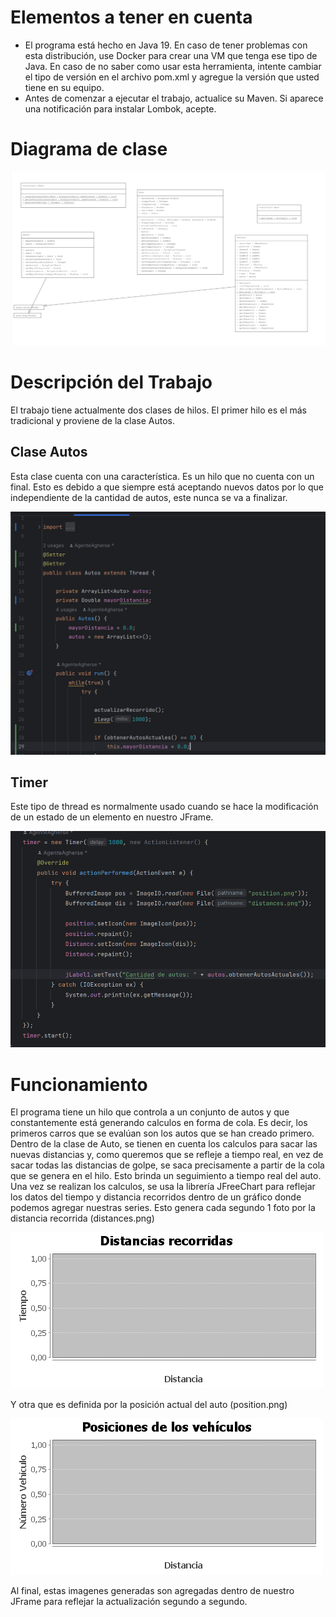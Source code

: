 # Elementos a tener en cuenta
* El programa está hecho en Java 19. En caso de tener problemas con esta distribución, use Docker para crear una VM que tenga ese tipo de Java. En caso de no saber como usar esta herramienta, intente cambiar el tipo de versión en el archivo pom.xml y agregue la versión que usted tiene en su equipo.
* Antes de comenzar a ejecutar el trabajo, actualice su Maven. Si aparece una notificación para instalar Lombok, acepte.

# Diagrama de clase
![Diagrama de Clase](https://github.com/AgenteAgherse/CarDistance/blob/main/src/main/resources/static/Diagrama_de_Clases.png)
# Descripción del Trabajo
El trabajo tiene actualmente dos clases de hilos. El primer hilo es el más tradicional y proviene de la clase Autos.

## Clase Autos
Esta clase cuenta con una característica. Es un hilo que no cuenta con un final. Esto es debido a que siempre está aceptando nuevos datos por lo que independiente de la cantidad de autos, este nunca se va a finalizar.

![Thread Principal](https://github.com/AgenteAgherse/CarDistance/blob/main/src/main/resources/static/Thread.png)

## Timer
Este tipo de thread es normalmente usado cuando se hace la modificación de un estado de un elemento en nuestro JFrame.

![Timer](https://github.com/AgenteAgherse/CarDistance/blob/main/src/main/resources/static/Timer.png)


# Funcionamiento
El programa tiene un hilo que controla a un conjunto de autos y que constantemente está generando calculos en forma de cola. Es decir, los primeros carros que se evalúan son los autos que se han creado primero. Dentro de la clase de Auto, se tienen en cuenta los calculos para sacar las nuevas distancias y, como queremos que se refleje a tiempo real, en vez de sacar todas las distancias de golpe, se saca precisamente a partir de la cola que se genera en el hilo. Esto brinda un seguimiento a tiempo real del auto.
Una vez se realizan los calculos, se usa la librería JFreeChart para reflejar los datos del tiempo y distancia recorridos dentro de un gráfico donde podemos agregar nuestras series.
Esto genera cada segundo 1 foto por la distancia recorrida (distances.png)

![Distancia Recorrida](https://github.com/AgenteAgherse/CarDistance/blob/main/distances.png)

Y otra que es definida por la posición actual del auto (position.png)

![Posición del vehículo](https://github.com/AgenteAgherse/CarDistance/blob/main/position.png)

Al final, estas imagenes generadas son agregadas dentro de nuestro JFrame para reflejar la actualización segundo a segundo.
